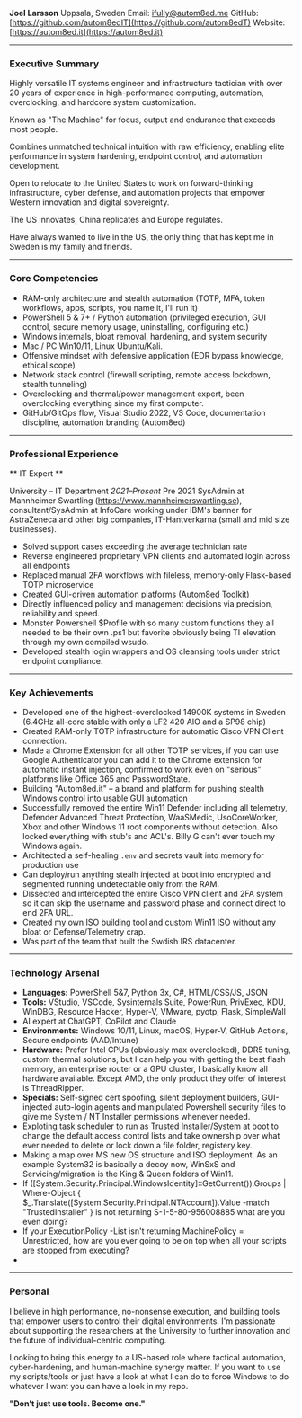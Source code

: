 **Joel Larsson**
Uppsala, Sweden
Email: [ifully@autom8ed.me](mailto:ifully@autom8ed.me)
GitHub: [https://github.com/autom8edIT](https://github.com/autom8edT)
Website: [https://autom8ed.it](https://autom8ed.it)

---

### Executive Summary

Highly versatile IT systems engineer and infrastructure tactician with over 20 years of experience in high-performance computing, automation, overclocking, and hardcore system customization.

Known as "The Machine" for focus, output and endurance that exceeds most people.

Combines unmatched technical intuition with raw efficiency, enabling elite performance in system hardening, endpoint control, and automation development.

Open to relocate to the United States to work on forward-thinking infrastructure, cyber defense, and automation projects that empower Western innovation and digital sovereignty.

The US innovates, China replicates and Europe regulates.

Have always wanted to live in the US, the only thing that has kept me in Sweden is my family and friends.

---

### Core Competencies

* RAM-only architecture and stealth automation (TOTP, MFA, token workflows, apps, scripts, you name it, I'll run it)
* PowerShell 5 & 7+ / Python automation (privileged execution, GUI control, secure memory usage, uninstalling, configuring etc.)
* Windows internals, bloat removal, hardening, and system security
* Mac / PC Win10/11, Linux Ubuntu/Kali.
* Offensive mindset with defensive application (EDR bypass knowledge, ethical scope)
* Network stack control (firewall scripting, remote access lockdown, stealth tunneling)
* Overclocking and thermal/power management expert, been overclocking everything since my first computer.
* GitHub/GitOps flow, Visual Studio 2022, VS Code, documentation discipline, automation branding (Autom8ed)

---

### Professional Experience

\*\* IT Expert \*\*

&#x20;University – IT Department
*2021–Present*
Pre 2021 SysAdmin at Mannheimer Swartling (https://www.mannheimerswartling.se), consultant/SysAdmin at InfoCare working under IBM's banner for AstraZeneca and other big companies, IT-Hantverkarna (small and mid size businesses).

* Solved support cases exceeding the average technician rate
* Reverse engineered proprietary VPN clients and automated login across all endpoints
* Replaced manual 2FA workflows with fileless, memory-only Flask-based TOTP microservice
* Created GUI-driven automation platforms (Autom8ed Toolkit)
* Directly influenced policy and management decisions via precision, reliability and speed.
* Monster Powershell $Profile with so many custom functions they all needed to be their own .ps1 but favorite obviously being TI elevation through my own compiled wsudo.
* Developed stealth login wrappers and OS cleansing tools under strict endpoint compliance.

---

### Key Achievements

* Developed one of the highest-overclocked 14900K systems in Sweden (6.4GHz all-core stable with only a LF2 420 AIO and a SP98 chip)
* Created RAM-only TOTP infrastructure for automatic Cisco VPN Client connection.
* Made a Chrome Extension for all other TOTP services, if you can use Google Authenticator you can add it to the Chrome extension for automatic instant injection, confirmed to work even on "serious" platforms like Office 365 and PasswordState.
* Building "Autom8ed.it" – a brand and platform for pushing stealth Windows control into usable GUI automation
* Successfully removed the entire Win11 Defender including all telemetry, Defender Advanced Threat Protection, WaaSMedic, UsoCoreWorker, Xbox and other Windows 11 root components without detection. Also locked everything with stub's and ACL's. Billy G can't ever touch my Windows again.
* Architected a self-healing `.env` and secrets vault into memory for production use
* Can deploy/run anything stealh injected at boot into encrypted and segmented running undetectable only from the RAM.
* Dissected and intercepted the entire Cisco VPN client and 2FA system so it can skip the username and password phase and connect direct to end 2FA URL.
* Created my own ISO building tool and custom Win11 ISO without any bloat or Defense/Telemetry crap.
* Was part of the team that built the Swdish IRS datacenter.
---

### Technology Arsenal

* **Languages:** PowerShell 5&7, Python 3x, C#, HTML/CSS/JS, JSON
* **Tools:** VStudio, VSCode, Sysinternals Suite, PowerRun, PrivExec, KDU, WinDBG, Resource Hacker, Hyper-V, VMware, pyotp, Flask, SimpleWall
* AI expert at ChatGPT, CoPilot and Claude
* **Environments:** Windows 10/11, Linux, macOS, Hyper-V, GitHub Actions, Secure endpoints (AAD/Intune) 
* **Hardware:** Prefer Intel CPUs (obviously max overclocked), DDR5 tuning, custom thermal solutions, but I can help you with getting the best flash memory, an enterprise router or a GPU cluster, I basically know all hardware available. Except AMD, the only product they offer of interest is ThreadRipper.
* **Specials:** Self-signed cert spoofing, silent deployment builders, GUI-injected auto-login agents and manipulated Powershell security files to give me System / NT Installer permissions whenever needed.
* Exploting task scheduler to run as Trusted Installer/System at boot to change the default access control lists and take ownership over what ever needed to delete or lock down a file folder, registery key.
* Making a map over MS new OS structure and ISO deployment. As an example System32 is basically a decoy now, WinSxS and Servicing/migration is the King & Queen folders of Win11.
* If ([System.Security.Principal.WindowsIdentity]::GetCurrent()).Groups | Where-Object { $_.Translate([System.Security.Principal.NTAccount]).Value -match "TrustedInstaller" } is not returning S-1-5-80-956008885 what are you even doing?
* If your ExecutionPolicy -List isn't returning MachinePolicy = Unrestricted, how are you ever going to be on top when all your scripts are stopped from executing?
* 
---

### Personal

I believe in high performance, no-nonsense execution, and building tools that empower users to control their digital environments.
I'm passionate about supporting the researchers at the University to further innovation and the future of individual-centric computing.

Looking to bring this energy to a US-based role where tactical automation, cyber-hardening, and human-machine synergy matter.
If you want to use my scripts/tools or just have a look at what I can do to force Windows to do whatever I want you can have a look in my repo.

**"Don’t just use tools. Become one."**
